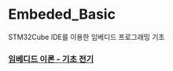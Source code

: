 # Embeded_Basic
STM32Cube IDE를 이용한 임베디드 프로그래밍 기초

### [임베디드 이론 - 기초 전기](https://www.notion.so/d917ebf78f60437d848d7694233c0cba)
